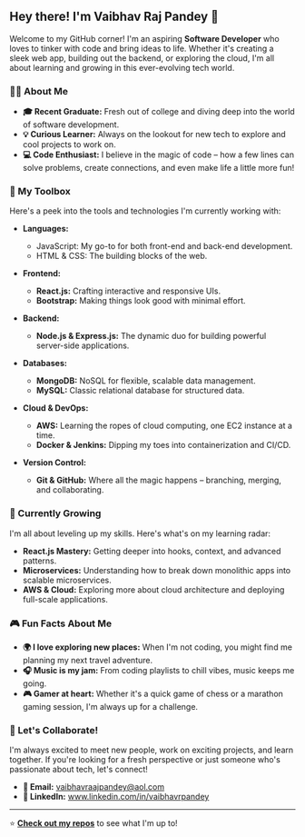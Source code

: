 ## Hey there! I'm Vaibhav Raj Pandey 🌟

Welcome to my GitHub corner! I'm an aspiring **Software Developer** who loves to tinker with code and bring ideas to life. Whether it's creating a sleek web app, building out the backend, or exploring the cloud, I'm all about learning and growing in this ever-evolving tech world.

### 👨‍💻 About Me

- **🎓 Recent Graduate:** Fresh out of college and diving deep into the world of software development.
- **💡 Curious Learner:** Always on the lookout for new tech to explore and cool projects to work on.
- **💻 Code Enthusiast:** I believe in the magic of code – how a few lines can solve problems, create connections, and even make life a little more fun!

### 🔧 My Toolbox

Here's a peek into the tools and technologies I'm currently working with:

- **Languages:** 
  - JavaScript: My go-to for both front-end and back-end development.
  - HTML & CSS: The building blocks of the web.

- **Frontend:** 
  - **React.js:** Crafting interactive and responsive UIs.
  - **Bootstrap:** Making things look good with minimal effort.

- **Backend:** 
  - **Node.js & Express.js:** The dynamic duo for building powerful server-side applications.
  
- **Databases:** 
  - **MongoDB:** NoSQL for flexible, scalable data management.
  - **MySQL:** Classic relational database for structured data.

- **Cloud & DevOps:** 
  - **AWS:** Learning the ropes of cloud computing, one EC2 instance at a time.
  - **Docker & Jenkins:** Dipping my toes into containerization and CI/CD.

- **Version Control:** 
  - **Git & GitHub:** Where all the magic happens – branching, merging, and collaborating.

### 🌱 Currently Growing

I'm all about leveling up my skills. Here's what's on my learning radar:

- **React.js Mastery:** Getting deeper into hooks, context, and advanced patterns.
- **Microservices:** Understanding how to break down monolithic apps into scalable microservices.
- **AWS & Cloud:** Exploring more about cloud architecture and deploying full-scale applications.

### 🎮 Fun Facts About Me

- **🌍 I love exploring new places:** When I'm not coding, you might find me planning my next travel adventure.
- **🎧 Music is my jam:** From coding playlists to chill vibes, music keeps me going.
- **🎮 Gamer at heart:** Whether it's a quick game of chess or a marathon gaming session, I'm always up for a challenge.

### 🤝 Let's Collaborate!

I'm always excited to meet new people, work on exciting projects, and learn together. If you're looking for a fresh perspective or just someone who's passionate about tech, let's connect!

- **📧 Email:** vaibhavraajpandey@aol.com
- **🔗 LinkedIn:** www.linkedin.com/in/vaibhavrpandey


---

⭐️ **[Check out my repos](https://github.com/vaibhavpandey-hash)** to see what I'm up to!

